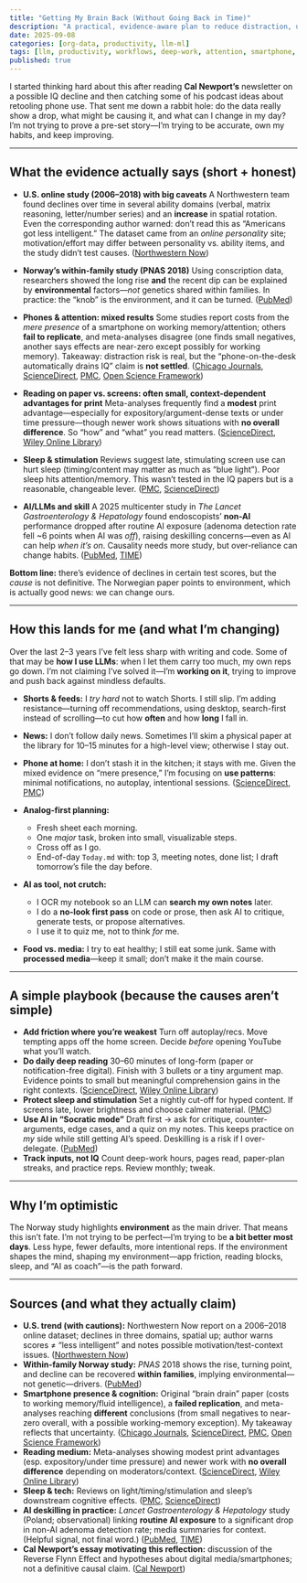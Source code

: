 ```yaml
---
title: "Getting My Brain Back (Without Going Back in Time)"
description: "A practical, evidence-aware plan to reduce distraction, use AI as a tool—not a crutch—and rebuild deep work habits without going full Luddite."
date: 2025-09-08
categories: [org-data, productivity, llm-ml]
tags: [llm, productivity, workflows, deep-work, attention, smartphone, reading, sleep]
published: true
---
```


I started thinking hard about this after reading **Cal Newport’s** newsletter on a possible IQ decline and then catching some of his podcast ideas about retooling phone use. That sent me down a rabbit hole: do the data really show a drop, what might be causing it, and what can I change in my day? I’m not trying to prove a pre-set story—I’m trying to be accurate, own my habits, and keep improving.

---

## What the evidence actually says (short + honest)

* **U.S. online study (2006–2018) with big caveats**
  A Northwestern team found declines over time in several ability domains (verbal, matrix reasoning, letter/number series) and an **increase** in spatial rotation. Even the corresponding author warned: don’t read this as “Americans got less intelligent.” The dataset came from an *online personality* site; motivation/effort may differ between personality vs. ability items, and the study didn’t test causes. ([Northwestern Now][1])

* **Norway’s within-family study (PNAS 2018)**
  Using conscription data, researchers showed the long rise **and** the recent dip can be explained by **environmental** factors—*not* genetics shared within families. In practice: the “knob” is the environment, and it can be turned. ([PubMed][2])

* **Phones & attention: mixed results**
  Some studies report costs from the *mere presence* of a smartphone on working memory/attention; others **fail to replicate**, and meta-analyses disagree (one finds small negatives, another says effects are near-zero except possibly for working memory). Takeaway: distraction risk is real, but the “phone-on-the-desk automatically drains IQ” claim is **not settled**. ([Chicago Journals][3], [ScienceDirect][4], [PMC][5], [Open Science Framework][6])

* **Reading on paper vs. screens: often small, context-dependent advantages for print**
  Meta-analyses frequently find a **modest** print advantage—especially for expository/argument-dense texts or under time pressure—though newer work shows situations with **no overall difference**. So “how” and “what” you read matters. ([ScienceDirect][7], [Wiley Online Library][8])

* **Sleep & stimulation**
  Reviews suggest late, stimulating screen use can hurt sleep (timing/content may matter as much as “blue light”). Poor sleep hits attention/memory. This wasn’t tested in the IQ papers but is a reasonable, changeable lever. ([PMC][9], [ScienceDirect][10])

* **AI/LLMs and skill**
  A 2025 multicenter study in *The Lancet Gastroenterology & Hepatology* found endoscopists’ **non-AI** performance dropped after routine AI exposure (adenoma detection rate fell \~6 points when AI was *off*), raising deskilling concerns—even as AI can help *when it’s on*. Causality needs more study, but over-reliance can change habits. ([PubMed][11], [TIME][12])

**Bottom line:** there’s evidence of declines in certain test scores, but the *cause* is not definitive. The Norwegian paper points to environment, which is actually good news: we can change ours.

---

## How this lands for me (and what I’m changing)

Over the last 2–3 years I’ve felt less sharp with writing and code. Some of that may be **how I use LLMs**: when I let them carry too much, my own reps go down. I’m not claiming I’ve solved it—I’m **working on it**, trying to improve and push back against mindless defaults.

* **Shorts & feeds:** I *try hard* not to watch Shorts. I still slip. I’m adding resistance—turning off recommendations, using desktop, search-first instead of scrolling—to cut how **often** and how **long** I fall in.
* **News:** I don’t follow daily news. Sometimes I’ll skim a physical paper at the library for 10–15 minutes for a high-level view; otherwise I stay out.
* **Phone at home:** I don’t stash it in the kitchen; it stays with me. Given the mixed evidence on “mere presence,” I’m focusing on **use patterns**: minimal notifications, no autoplay, intentional sessions. ([ScienceDirect][4], [PMC][5])
* **Analog-first planning:**

  * Fresh sheet each morning.
  * One *major* task, broken into small, visualizable steps.
  * Cross off as I go.
  * End-of-day `Today.md` with: top 3, meeting notes, done list; I draft tomorrow’s file the day before.
* **AI as tool, not crutch:**

  * I OCR my notebook so an LLM can **search my own notes** later.
  * I do a **no-look first pass** on code or prose, then ask AI to critique, generate tests, or propose alternatives.
  * I use it to quiz me, not to think *for* me.
* **Food vs. media:** I try to eat healthy; I still eat some junk. Same with **processed media**—keep it small; don’t make it the main course.

---

## A simple playbook (because the causes aren’t simple)

* **Add friction where you’re weakest**
  Turn off autoplay/recs. Move tempting apps off the home screen. Decide *before* opening YouTube what you’ll watch.
* **Do daily deep reading**
  30–60 minutes of long-form (paper or notification-free digital). Finish with 3 bullets or a tiny argument map. Evidence points to small but meaningful comprehension gains in the right contexts. ([ScienceDirect][7], [Wiley Online Library][8])
* **Protect sleep and stimulation**
  Set a nightly cut-off for hyped content. If screens late, lower brightness and choose calmer material. ([PMC][9])
* **Use AI in “Socratic mode”**
  Draft first → ask for critique, counter-arguments, edge cases, and a quiz on my notes. This keeps practice on *my* side while still getting AI’s speed. Deskilling is a risk if I over-delegate. ([PubMed][11])
* **Track inputs, not IQ**
  Count deep-work hours, pages read, paper-plan streaks, and practice reps. Review monthly; tweak.

---

## Why I’m optimistic

The Norway study highlights **environment** as the main driver. That means this isn’t fate. I’m not trying to be perfect—I’m trying to be **a bit better most days**. Less hype, fewer defaults, more intentional reps. If the environment shapes the mind, shaping my environment—app friction, reading blocks, sleep, and “AI as coach”—is the path forward.

---

## Sources (and what they actually claim)

* **U.S. trend (with cautions):** Northwestern Now report on a 2006–2018 online dataset; declines in three domains, spatial up; author warns scores ≠ “less intelligent” and notes possible motivation/test-context issues. ([Northwestern Now][1])
* **Within-family Norway study:** *PNAS* 2018 shows the rise, turning point, and decline can be recovered **within families**, implying environmental—not genetic—drivers. ([PubMed][2])
* **Smartphone presence & cognition:** Original “brain drain” paper (costs to working memory/fluid intelligence), a **failed replication**, and meta-analyses reaching **different** conclusions (from small negatives to near-zero overall, with a possible working-memory exception). My takeaway reflects that uncertainty. ([Chicago Journals][3], [ScienceDirect][4], [PMC][5], [Open Science Framework][6])
* **Reading medium:** Meta-analyses showing modest print advantages (esp. expository/under time pressure) and newer work with **no overall difference** depending on moderators/context. ([ScienceDirect][7], [Wiley Online Library][8])
* **Sleep & tech:** Reviews on light/timing/stimulation and sleep’s downstream cognitive effects. ([PMC][9], [ScienceDirect][10])
* **AI deskilling in practice:** *Lancet Gastroenterology & Hepatology* study (Poland; observational) linking **routine AI exposure** to a significant drop in non-AI adenoma detection rate; media summaries for context. (Helpful signal, not final word.) ([PubMed][11], [TIME][12])
* **Cal Newport’s essay motivating this reflection:** discussion of the Reverse Flynn Effect and hypotheses about digital media/smartphones; not a definitive causal claim. ([Cal Newport][13])


[1]: https://news.northwestern.edu/stories/2023/03/americans-iq-scores-are-lower-in-some-areas-higher-in-one/ "Americans’ IQ scores are lower in some areas, higher in one - Northwestern Now"
[2]: https://pubmed.ncbi.nlm.nih.gov/29891660/?utm_source=chatgpt.com "Flynn effect and its reversal are both environmentally caused"
[3]: https://www.journals.uchicago.edu/doi/full/10.1086/691462?utm_source=chatgpt.com "Brain Drain: The Mere Presence of One's Own Smartphone ..."
[4]: https://www.sciencedirect.com/science/article/pii/S0001691822002323?utm_source=chatgpt.com "Reexamining the “brain drain” effect: A replication of Ward ..."
[5]: https://pmc.ncbi.nlm.nih.gov/articles/PMC10525686/?utm_source=chatgpt.com "Does the Brain Drain Effect Really Exist? A Meta-Analysis"
[6]: https://osf.io/preprints/psyarxiv/tnyda/?utm_source=chatgpt.com "Does the mere presence of a smartphone impact cognitive ..."
[7]: https://www.sciencedirect.com/science/article/pii/S1747938X18300101?utm_source=chatgpt.com "Don't throw away your printed books: A meta-analysis on ..."
[8]: https://onlinelibrary.wiley.com/doi/abs/10.1111/1467-9817.12269?utm_source=chatgpt.com "Reading from paper compared to screens: A systematic ..."
[9]: https://pmc.ncbi.nlm.nih.gov/articles/PMC9424753/?utm_source=chatgpt.com "The influence of blue light on sleep, performance and ..."
[10]: https://www.sciencedirect.com/science/article/pii/S1087079224000376?utm_source=chatgpt.com "A bidirectional model of sleep and technology use"
[11]: https://pubmed.ncbi.nlm.nih.gov/40816301/?utm_source=chatgpt.com "Endoscopist deskilling risk after exposure to artificial ..."
[12]: https://time.com/7309274/ai-lancet-study-artificial-intelligence-colonoscopy-cancer-detection-medicine-deskilling/?utm_source=chatgpt.com "New Study Suggests Using AI Made Doctors Less Skilled at Spotting Cancer"
[13]: https://calnewport.com/on-the-reverse-flynn-effect/ "On the Reverse Flynn Effect - Cal Newport"
